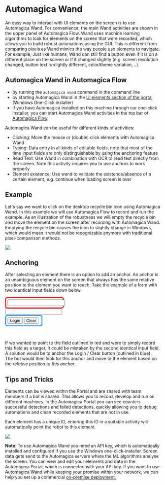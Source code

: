 # Automagica Wand

An easy way to interact with UI elements on the screen is to use Automagica Wand. For convenience, the main Wand activities are shown in the upper panel of Automagica Flow. 
Wand uses machine learning algorithms to look for elements on the screen that were recorded, which allows you to build robust automations using the GUI. This is different from comparing pixels as Wand mimics the way people use elements to navigate. For example, Just like humans, Wand can still find a button even if it is on a different place on the screen or if it changed slightly (e.g. screen resolution changed, button text is slightly different, color/theme variation, ..). 

## Automagica Wand in Automagica Flow

- by running the `automagica wand` command in the command line
- by starting Automagica Wand in the [UI elements section of the portal](https://portal.automagica.com/ui-element/) (Windows One-Click installer)
- if you have Automagica installed on this machine through our one-click installer, you can start Automagica Wand activities in the top bar of [Automagica Flow](automagica://flow/new)

Automagica Wand can be useful for different kinds of activities:

- Clicking: Move the mouse or (double) click elements with Automagica Wand 
- Typing: Data entry in all kinds of editable fields, note that most of the time input fields are only distinguishable by using the anchoring feature
- Read Text: Use Wand in combination with OCR to read text directly from the screen. Note this activity requires you to use anchors to work properly
- Element existence: Use wand to validate the existence/absence of a certain element, e.g. continue when loading screen is over

## Example

Let's say we want to click on the desktop recycle bin icon using Automagica Wand. In this example we will use Automagica Flow to record and run the example. As an illustration of the robustness we will empty the recycle bin and move the element on the screen after recording with Automagica Wand. Emptying the recycle bin causes the icon to slightly change in Windows, which would mean it would not be recognizable anymore with traditional pixel-comparison methods.

![](https://i.imgur.com/G5AeFXL.gif)


## Anchoring

After selecting an element there is an option to add an anchor. An anchor is an unambiguous element on the screen that always has the same relative position to the element you want to reach. 
Take the example of a form with two identical input fields down below. 

<html>
<style>
  .anchor {
    width: 105px;
    padding: 5px;
    border: 3px solid #2196f3;
    border-radius: 8px;
  }
  .target {
    width: 175px;
    padding: 5px;
    border: 3px solid red;
    border-radius: 8px;
  }
</style>

 <body>
  <form id="loginForm">
<div class="target">
   <input name="username" type="text" />
</div>
   <input name="password" type="password" />
<div class="anchor">
   <input name="continue" type="submit" value="Login" />
   <input name="continue" type="button" value="Clear" />
</div>
  </form>
</body>
<html>

&nbsp;

If we wanted to point to the field outlined in red and were to simply record this field as a target, it could be mistaken by the second identical input field. 
A solution would be to anchor the Login / Clear button (outlined in blue). The bot would then look for this anchor and move to the element based on the _relative position to this anchor_. 


## Tips and Tricks

Elements can be viewed within the Portal and are shared with team members if a bot is shared. This allows you to record, develop and run on different machines. In the Automagica Portal you can see counters successful detections and failed detections, quickly allowing you to debug automations and clean recorded elements that are not in use. 

Each element has a unique ID, entering this ID in a suitable activity will automatically point the robot to this element.

![](https://i.imgur.com/BjN7Fms.gif)

__Note__: To use Automagica Wand you need an API key, which is automatically installed and configured if you use the Windows one-click-installer. Screen data gets send to the Automagica servers where the ML algorithms analyse the screen. You can view and edit your elements and data in the Automagica Portal, which is connected with your API key. If you want to use Automagica Wand while keeping your promise within your network, we can help you set up a commercial [on-premise deployment.](https://automagica.com/contact/)